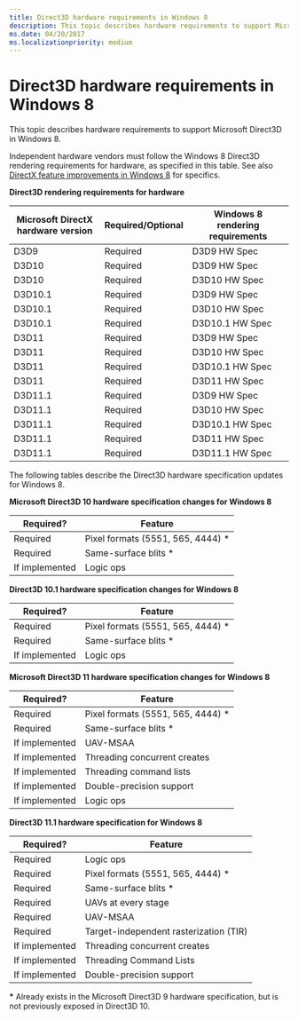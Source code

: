 ```yaml
---
title: Direct3D hardware requirements in Windows 8
description: This topic describes hardware requirements to support Microsoft Direct3D in Windows 8.
ms.date: 04/20/2017
ms.localizationpriority: medium
---
```


# Direct3D hardware requirements in Windows 8


This topic describes hardware requirements to support Microsoft Direct3D in Windows 8.

Independent hardware vendors must follow the Windows 8 Direct3D rendering requirements for hardware, as specified in this table. See also [DirectX feature improvements in Windows 8](directx-feature-improvements-in-windows-8.md) for specifics.

**Direct3D rendering requirements for hardware**

| Microsoft DirectX hardware version | Required/Optional | Windows 8 rendering requirements |
|------------------------------------|-------------------|----------------------------------|
| D3D9                               | Required          | D3D9 HW Spec                     |
| D3D10                              | Required          | D3D9 HW Spec                     |
| D3D10                              | Required          | D3D10 HW Spec                    |
| D3D10.1                            | Required          | D3D9 HW Spec                     |
| D3D10.1                            | Required          | D3D10 HW Spec                    |
| D3D10.1                            | Required          | D3D10.1 HW Spec                  |
| D3D11                              | Required          | D3D9 HW Spec                     |
| D3D11                              | Required          | D3D10 HW Spec                    |
| D3D11                              | Required          | D3D10.1 HW Spec                  |
| D3D11                              | Required          | D3D11 HW Spec                    |
| D3D11.1                            | Required          | D3D9 HW Spec                     |
| D3D11.1                            | Required          | D3D10 HW Spec                    |
| D3D11.1                            | Required          | D3D10.1 HW Spec                  |
| D3D11.1                            | Required          | D3D11 HW Spec                    |
| D3D11.1                            | Required          | D3D11.1 HW Spec                  |

 

The following tables describe the Direct3D hardware specification updates for Windows 8.

**Microsoft Direct3D 10 hardware specification changes for Windows 8**

| Required?      | Feature                            |
|----------------|------------------------------------|
| Required       | Pixel formats (5551, 565, 4444) \* |
| Required       | Same-surface blits \*              |
| If implemented | Logic ops                          |

 

**Direct3D 10.1 hardware specification changes for Windows 8**

| Required?      | Feature                            |
|----------------|------------------------------------|
| Required       | Pixel formats (5551, 565, 4444) \* |
| Required       | Same-surface blits \*              |
| If implemented | Logic ops                          |

 

**Microsoft Direct3D 11 hardware specification changes for Windows 8**

| Required?      | Feature                            |
|----------------|------------------------------------|
| Required       | Pixel formats (5551, 565, 4444) \* |
| Required       | Same-surface blits \*              |
| If implemented | UAV-MSAA                           |
| If implemented | Threading concurrent creates       |
| If implemented | Threading command lists            |
| If implemented | Double-precision support           |
| If implemented | Logic ops                          |

 

**Direct3D 11.1 hardware specification for Windows 8**

| Required?      | Feature                                |
|----------------|----------------------------------------|
| Required       | Logic ops                              |
| Required       | Pixel formats (5551, 565, 4444) \*     |
| Required       | Same-surface blits \*                  |
| Required       | UAVs at every stage                    |
| Required       | UAV-MSAA                               |
| Required       | Target-independent rasterization (TIR) |
| If implemented | Threading concurrent creates           |
| If implemented | Threading Command Lists                |
| If implemented | Double-precision support               |

**\*** Already exists in the Microsoft Direct3D 9 hardware specification, but is not previously exposed in Direct3D 10.
